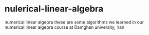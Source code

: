 # nulerical-linear-algebra
numerical linear algebra
these are some algorithms we learned in our numerical linear algebra course at Damghan university, Iran
